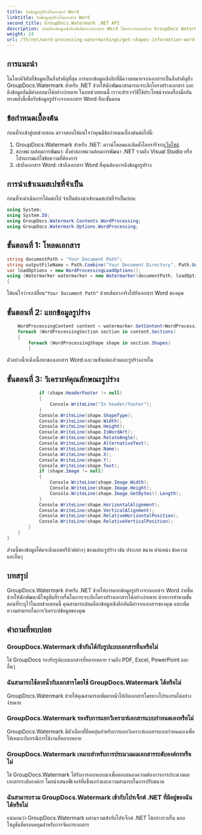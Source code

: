 ```yaml
---
title: รับข้อมูลรูปร่างในเอกสาร Word
linktitle: รับข้อมูลรูปร่างในเอกสาร Word
second_title: GroupDocs.Watermark .NET API
description: ปลดล็อกข้อมูลเชิงลึกอันมีค่าจากเอกสาร Word ได้อย่างง่ายดายด้วย GroupDocs Watermark สำหรับ .NET แยกข้อมูลรูปร่างได้อย่างลงตัวเพื่อการวิเคราะห์ข้อมูลที่ได้รับการปรับปรุง
weight: 24
url: /th/net/word-processing-watermarkings/get-shapes-information-word-docs/
---
```

## การแนะนำ
ในโลกดิจิทัลที่ข้อมูลเป็นสิ่งสำคัญที่สุด การแยกข้อมูลเชิงลึกที่มีความหมายจากเอกสารเป็นสิ่งสำคัญยิ่ง GroupDocs.Watermark สำหรับ .NET ช่วยให้นักพัฒนาสามารถเจาะลึกโครงสร้างเอกสาร และดึงข้อมูลอันมีค่าออกมาได้อย่างง่ายดาย ในบทช่วยสอนนี้ เราจะสำรวจวิธีใช้ประโยชน์จากเครื่องมืออันทรงพลังนี้เพื่อรับข้อมูลรูปร่างจากเอกสาร Word ทีละขั้นตอน
## ข้อกำหนดเบื้องต้น
ก่อนที่จะเข้าสู่บทช่วยสอน ตรวจสอบให้แน่ใจว่าคุณมีข้อกำหนดเบื้องต้นต่อไปนี้:
1.  GroupDocs.Watermark สำหรับ .NET: ดาวน์โหลดและติดตั้งไลบรารีจาก[เว็บไซต์](https://releases.groupdocs.com/Watermark/net/).
2. สภาพแวดล้อมการพัฒนา: ตั้งค่าสภาพแวดล้อมการพัฒนา .NET รวมถึง Visual Studio หรือโปรแกรมแก้ไขข้อความที่ต้องการ
3. เข้าถึงเอกสาร Word: เข้าถึงเอกสาร Word ที่คุณต้องการดึงข้อมูลรูปร่าง

## การนำเข้าเนมสเปซที่จำเป็น
ก่อนที่จะดำเนินการโค้ดต่อไป จำเป็นต้องนำเข้าเนมสเปซที่จำเป็นก่อน:
```csharp
using System;
using System.IO;
using GroupDocs.Watermark.Contents.WordProcessing;
using GroupDocs.Watermark.Options.WordProcessing;
```
## ขั้นตอนที่ 1: โหลดเอกสาร
```csharp
string documentPath = "Your Document Path";
string outputFileName = Path.Combine("Your Document Directory", Path.GetFileName(documentPath));
var loadOptions = new WordProcessingLoadOptions();
using (Watermarker watermarker = new Watermarker(documentPath, loadOptions))
{
```
 ให้แน่ใจว่าจะเปลี่ยน`"Your Document Path"` ด้วยเส้นทางจริงไปยังเอกสาร Word ของคุณ
## ขั้นตอนที่ 2: แยกข้อมูลรูปร่าง
```csharp
	WordProcessingContent content = watermarker.GetContent<WordProcessingContent>();
	foreach (WordProcessingSection section in content.Sections)
	{
		foreach (WordProcessingShape shape in section.Shapes)
		{
```
ตัวอย่างนี้จะดึงเนื้อหาของเอกสาร Word และวนซ้ำแต่ละส่วนและรูปร่างภายใน
## ขั้นตอนที่ 3: วิเคราะห์คุณลักษณะรูปร่าง
```csharp
			if (shape.HeaderFooter != null)
			{
				Console.WriteLine("In header/footer");
			}
			Console.WriteLine(shape.ShapeType);
			Console.WriteLine(shape.Width);
			Console.WriteLine(shape.Height);
			Console.WriteLine(shape.IsWordArt);
			Console.WriteLine(shape.RotateAngle);
			Console.WriteLine(shape.AlternativeText);
			Console.WriteLine(shape.Name);
			Console.WriteLine(shape.X);
			Console.WriteLine(shape.Y);
			Console.WriteLine(shape.Text);
			if (shape.Image != null)
			{
				Console.WriteLine(shape.Image.Width);
				Console.WriteLine(shape.Image.Height);
				Console.WriteLine(shape.Image.GetBytes().Length);
			}
			Console.WriteLine(shape.HorizontalAlignment);
			Console.WriteLine(shape.VerticalAlignment);
			Console.WriteLine(shape.RelativeHorizontalPosition);
			Console.WriteLine(shape.RelativeVerticalPosition);
		}
	}
}
```
ส่วนนี้ของข้อมูลโค้ดจะดึงแอตทริบิวต์ต่างๆ ของแต่ละรูปร่าง เช่น ประเภท ขนาด ตำแหน่ง ข้อความ และอื่นๆ

## บทสรุป
GroupDocs.Watermark สำหรับ .NET ช่วยให้การแยกข้อมูลรูปร่างจากเอกสาร Word ง่ายขึ้น ช่วยให้นักพัฒนามีโซลูชันที่ราบรื่นในการเจาะลึกโครงสร้างเอกสารได้อย่างง่ายดาย ด้วยการทำตามขั้นตอนที่ระบุไว้ในบทช่วยสอนนี้ คุณสามารถปลดล็อกข้อมูลเชิงลึกอันมีค่าจากเอกสารของคุณ และเพิ่มความสามารถในการวิเคราะห์ข้อมูลของคุณ
## คำถามที่พบบ่อย
### GroupDocs.Watermark เข้ากันได้กับรูปแบบเอกสารอื่นหรือไม่
ใช่ GroupDocs รองรับรูปแบบเอกสารที่หลากหลาย รวมถึง PDF, Excel, PowerPoint และอื่นๆ
### ฉันสามารถใช้ลายน้ำกับเอกสารโดยใช้ GroupDocs.Watermark ได้หรือไม่
GroupDocs.Watermark ช่วยให้คุณสามารถเพิ่มลายน้ำให้กับเอกสารโดยทางโปรแกรมได้อย่างง่ายดาย
### GroupDocs.Watermark รองรับการแยกวิเคราะห์เอกสารแบบกำหนดเองหรือไม่
GroupDocs.Watermark มีตัวเลือกที่ยืดหยุ่นสำหรับการแยกวิเคราะห์เอกสารแบบกำหนดเองเพื่อให้เหมาะกับกรณีการใช้งานที่หลากหลาย
### GroupDocs.Watermark เหมาะสำหรับการประมวลผลเอกสารระดับองค์กรหรือไม่
ใช่ GroupDocs.Watermark ได้รับการออกแบบมาเพื่อตอบสนองความต้องการการประมวลผลเอกสารระดับองค์กร โดยนำเสนอฟีเจอร์ที่แข็งแกร่งและความสามารถในการปรับขนาด
### ฉันสามารถรวม GroupDocs.Watermark เข้ากับโปรเจ็กต์ .NET ที่มีอยู่ของฉันได้หรือไม่
แน่นอนว่า GroupDocs.Watermark ผสานรวมเข้ากับโปรเจ็กต์ .NET ได้อย่างราบรื่น มอบโซลูชันที่ครอบคลุมสำหรับการจัดการเอกสาร